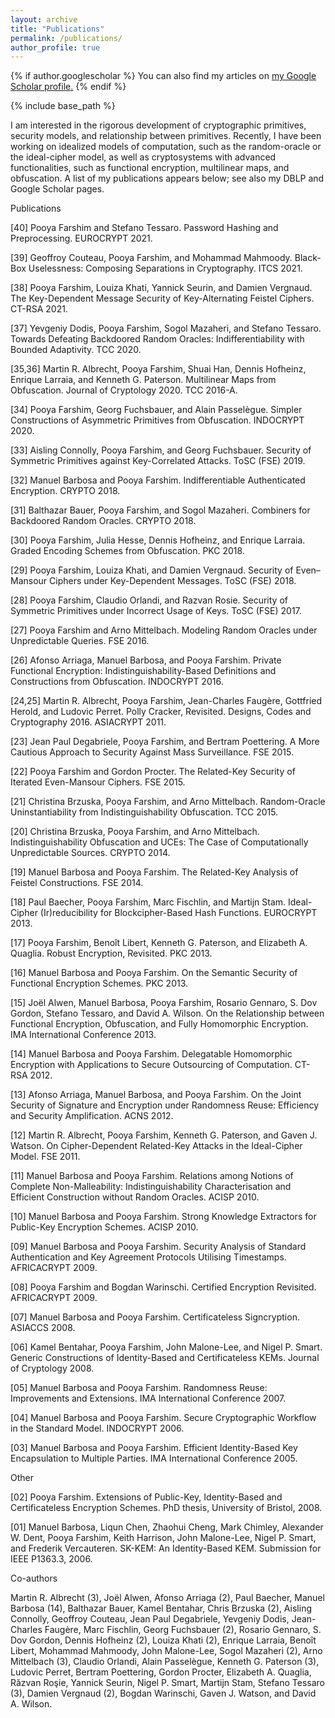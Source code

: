 ```yaml
---
layout: archive
title: "Publications"
permalink: /publications/
author_profile: true
---
```


{% if author.googlescholar %}
  You can also find my articles on <u><a href="{{author.googlescholar}}">my Google Scholar profile</a>.</u>
{% endif %}

{% include base_path %}

I am interested in the rigorous development of cryptographic primitives, security models, and relationship between primitives. Recently, I have been working on idealized models of computation, such as the random-oracle or the ideal-cipher model, as well as cryptosystems with advanced functionalities, such as functional encryption, multilinear maps, and obfuscation. A list of my publications appears below; see also my DBLP and Google Scholar pages.


Publications

[40] Pooya Farshim and Stefano Tessaro.
Password Hashing and Preprocessing.
EUROCRYPT 2021.

[39] Geoffroy Couteau, Pooya Farshim, and Mohammad Mahmoody.
Black-Box Uselessness: Composing Separations in Cryptography.
ITCS 2021.

[38] Pooya Farshim, Louiza Khati, Yannick Seurin, and Damien Vergnaud.
The Key-Dependent Message Security of Key-Alternating Feistel Ciphers.
CT-RSA 2021.

[37] Yevgeniy Dodis, Pooya Farshim, Sogol Mazaheri, and Stefano Tessaro.
Towards Defeating Backdoored Random Oracles: Indifferentiability with Bounded Adaptivity.
TCC 2020.

[35,36] Martin R. Albrecht, Pooya Farshim, Shuai Han, Dennis Hofheinz, Enrique Larraia, and Kenneth G. Paterson.
Multilinear Maps from Obfuscation.
Journal of Cryptology 2020.
TCC 2016-A.

[34] Pooya Farshim, Georg Fuchsbauer, and Alain Passelègue.
Simpler Constructions of Asymmetric Primitives from Obfuscation.
INDOCRYPT 2020.

[33] Aisling Connolly, Pooya Farshim, and Georg Fuchsbauer.
Security of Symmetric Primitives against Key-Correlated Attacks.
ToSC (FSE) 2019.

[32] Manuel Barbosa and Pooya Farshim.
Indifferentiable Authenticated Encryption.
CRYPTO 2018.

[31] Balthazar Bauer, Pooya Farshim, and Sogol Mazaheri.
Combiners for Backdoored Random Oracles.
CRYPTO 2018.

[30] Pooya Farshim, Julia Hesse, Dennis Hofheinz, and Enrique Larraia.
Graded Encoding Schemes from Obfuscation.
PKC 2018.

[29] Pooya Farshim, Louiza Khati, and Damien Vergnaud.
Security of Even–Mansour Ciphers under Key-Dependent Messages.
ToSC (FSE) 2018.

[28] Pooya Farshim, Claudio Orlandi, and Razvan Rosie.
Security of Symmetric Primitives under Incorrect Usage of Keys.
ToSC (FSE) 2017.

[27] Pooya Farshim and Arno Mittelbach.
Modeling Random Oracles under Unpredictable Queries.
FSE 2016.

[26] Afonso Arriaga, Manuel Barbosa, and Pooya Farshim.
Private Functional Encryption: Indistinguishability-Based Definitions and Constructions from Obfuscation.
INDOCRYPT 2016.

[24,25] Martin R. Albrecht, Pooya Farshim, Jean-Charles Faugère, Gottfried Herold, and Ludovic Perret.
Polly Cracker, Revisited.
Designs, Codes and Cryptography 2016.
ASIACRYPT 2011. 

[23] Jean Paul Degabriele, Pooya Farshim, and Bertram Poettering.
A More Cautious Approach to Security Against Mass Surveillance.
FSE 2015.

[22] Pooya Farshim and Gordon Procter.
The Related-Key Security of Iterated Even-Mansour Ciphers.
FSE 2015.

[21] Christina Brzuska, Pooya Farshim, and Arno Mittelbach.
Random-Oracle Uninstantiability from Indistinguishability Obfuscation.
TCC 2015.

[20] Christina Brzuska, Pooya Farshim, and Arno Mittelbach.
Indistinguishability Obfuscation and UCEs: The Case of Computationally Unpredictable Sources.
CRYPTO 2014.

[19] Manuel Barbosa and Pooya Farshim.
The Related-Key Analysis of Feistel Constructions.
FSE 2014.

[18] Paul Baecher, Pooya Farshim, Marc Fischlin, and Martijn Stam.
Ideal-Cipher (Ir)reducibility for Blockcipher-Based Hash Functions.
EUROCRYPT 2013.

[17] Pooya Farshim, Benoît Libert, Kenneth G. Paterson, and Elizabeth A. Quaglia.
Robust Encryption, Revisited.
PKC 2013.

[16] Manuel Barbosa and Pooya Farshim.
On the Semantic Security of Functional Encryption Schemes.
PKC 2013.

[15] Joël Alwen, Manuel Barbosa, Pooya Farshim, Rosario Gennaro, S. Dov Gordon, Stefano Tessaro, and David A. Wilson.
On the Relationship between Functional Encryption, Obfuscation, and Fully Homomorphic Encryption.
IMA International Conference 2013.

[14] Manuel Barbosa and Pooya Farshim.
Delegatable Homomorphic Encryption with Applications to Secure Outsourcing of Computation.
CT-RSA 2012.

[13] Afonso Arriaga, Manuel Barbosa, and Pooya Farshim.
On the Joint Security of Signature and Encryption under Randomness Reuse: Efficiency and Security Amplification.
ACNS 2012.

[12] Martin R. Albrecht, Pooya Farshim, Kenneth G. Paterson, and Gaven J. Watson.
On Cipher-Dependent Related-Key Attacks in the Ideal-Cipher Model.
FSE 2011.

[11] Manuel Barbosa and Pooya Farshim.
Relations among Notions of Complete Non-Malleability: Indistinguishability Characterisation and Efficient Construction without Random Oracles.
ACISP 2010.

[10] Manuel Barbosa and Pooya Farshim.
Strong Knowledge Extractors for Public-Key Encryption Schemes.
ACISP 2010.

[09] Manuel Barbosa and Pooya Farshim.
Security Analysis of Standard Authentication and Key Agreement Protocols Utilising Timestamps.
AFRICACRYPT 2009.

[08] Pooya Farshim and Bogdan Warinschi.
Certified Encryption Revisited.
AFRICACRYPT 2009.

[07] Manuel Barbosa and Pooya Farshim.
Certificateless Signcryption.
ASIACCS 2008.

[06] Kamel Bentahar, Pooya Farshim, John Malone-Lee, and Nigel P. Smart.
Generic Constructions of Identity-Based and Certificateless KEMs.
Journal of Cryptology 2008.

[05] Manuel Barbosa and Pooya Farshim.
Randomness Reuse: Improvements and Extensions.
IMA International Conference 2007.

[04] Manuel Barbosa and Pooya Farshim.
Secure Cryptographic Workflow in the Standard Model.
INDOCRYPT 2006.

[03] Manuel Barbosa and Pooya Farshim.
Efficient Identity-Based Key Encapsulation to Multiple Parties.
IMA International Conference 2005.

Other

[02] Pooya Farshim.
Extensions of Public-Key, Identity-Based and Certificateless Encryption Schemes.
PhD thesis, University of Bristol, 2008.

[01] Manuel Barbosa, Liqun Chen, Zhaohui Cheng, Mark Chimley, Alexander W. Dent, Pooya Farshim, Keith Harrison, John Malone-Lee, Nigel P. Smart, and Frederik Vercauteren.
SK-KEM: An Identity-Based KEM.
Submission for IEEE P1363.3, 2006.

Co-authors

Martin R. Albrecht (3), Joël Alwen, Afonso Arriaga (2), Paul Baecher, Manuel Barbosa (14), Balthazar Bauer, Kamel Bentahar, Chris Brzuska (2), Aisling Connolly, Geoffroy Couteau, Jean Paul Degabriele, Yevgeniy Dodis, Jean-Charles Faugère, Marc Fischlin, Georg Fuchsbauer (2), Rosario Gennaro, S. Dov Gordon, Dennis Hofheinz (2), Louiza Khati (2), Enrique Larraia, Benoît Libert, Mohammad Mahmoody, John Malone-Lee, Sogol Mazaheri (2), Arno Mittelbach (3), Claudio Orlandi, Alain Passelègue, Kenneth G. Paterson (3), Ludovic Perret, Bertram Poettering, Gordon Procter, Elizabeth A. Quaglia, Răzvan Roşie, Yannick Seurin, Nigel P. Smart, Martijn Stam, Stefano Tessaro (3), Damien Vergnaud (2), Bogdan Warinschi, Gaven J. Watson, and David A. Wilson.